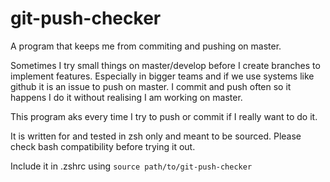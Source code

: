 # git-push-checker

A program that keeps me from commiting and pushing on master.

Sometimes I try small things on master/develop before I create branches to implement features. Especially in bigger teams and if we use systems like github it is an issue to push on master. I commit and push often so it happens I do it without realising I am working on master.

This program aks every time I try to push or commit if I really want to do it.


It is written for and tested in zsh only and meant to be sourced. Please check bash compatibility before trying it out.

Include it in .zshrc using `source path/to/git-push-checker`
